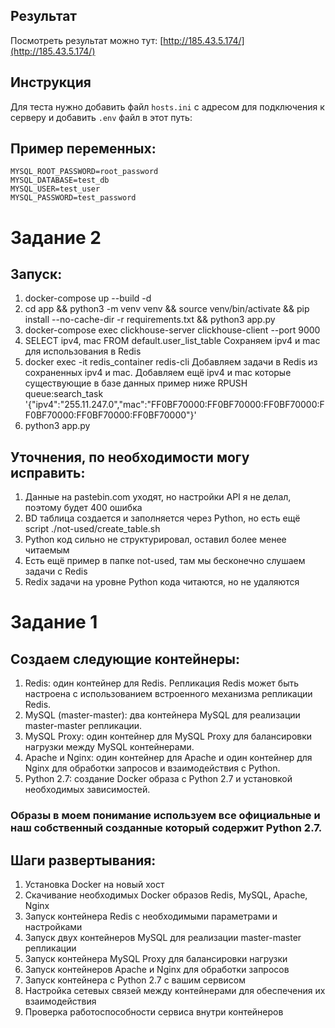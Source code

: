 ## Результат
Посмотреть результат можно тут: [http://185.43.5.174/](http://185.43.5.174/)

## Инструкция
Для теста нужно добавить файл `hosts.ini` с адресом для подключения к серверу и добавить `.env` файл в этот путь:

## Пример переменных:
```plaintext
MYSQL_ROOT_PASSWORD=root_password
MYSQL_DATABASE=test_db
MYSQL_USER=test_user
MYSQL_PASSWORD=test_password
```

# Задание 2

## Запуск:

1. docker-compose up --build -d
2. cd app && python3 -m venv venv && source venv/bin/activate && pip install --no-cache-dir -r requirements.txt && python3 app.py
3. docker-compose exec clickhouse-server clickhouse-client --port 9000
4. SELECT ipv4, mac FROM default.user_list_table
   Сохраняем ipv4 и mac для использования в Redis
5. docker exec -it redis_container redis-cli
   Добавляем задачи в Redis из сохраненных ipv4 и mac. Добавляем ещё ipv4 и mac которые существующие в базе данных пример ниже
   RPUSH queue:search_task '{"ipv4":"255.11.247.0","mac":"FF0BF70000:FF0BF70000:FF0BF70000:FF0BF70000:FF0BF70000:FF0BF70000"}'
6. python3 app.py

## Уточнения, по необходимости могу исправить:

1. Данные на pastebin.com уходят, но настройки API я не делал, поэтому будет 400 ошибка
2. BD таблица создается и заполняется через Python, но есть ещё script ./not-used/create_table.sh
3. Python код сильно не структурировал, оставил более менее читаемым
4. Есть ещё пример в папке not-used, там мы бесконечно слушаем задачи с Redis
5. Redix задачи на уровне Python кода читаются, но не удаляются

# Задание 1

## Создаем следующие контейнеры:

1. Redis: один контейнер для Redis. Репликация Redis может быть настроена с использованием встроенного механизма репликации Redis.
2. MySQL (master-master): два контейнера MySQL для реализации master-master репликации.
3. MySQL Proxy: один контейнер для MySQL Proxy для балансировки нагрузки между MySQL контейнерами.
4. Apache и Nginx: один контейнер для Apache и один контейнер для Nginx для обработки запросов и взаимодействия с Python.
5. Python 2.7: создание Docker образа с Python 2.7 и установкой необходимых зависимостей.

### Образы в моем понимание используем все официальные и наш собственный созданные который содержит Python 2.7.

## Шаги развертывания:

1. Установка Docker на новый хост
2. Скачивание необходимых Docker образов Redis, MySQL, Apache, Nginx
3. Запуск контейнера Redis с необходимыми параметрами и настройками
4. Запуск двух контейнеров MySQL для реализации master-master репликации
5. Запуск контейнера MySQL Proxy для балансировки нагрузки
6. Запуск контейнеров Apache и Nginx для обработки запросов
7. Запуск контейнера с Python 2.7 с вашим сервисом
8. Настройка сетевых связей между контейнерами для обеспечения их взаимодействия
9. Проверка работоспособности сервиса внутри контейнеров

